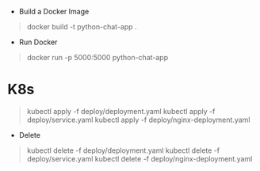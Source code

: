 - Build a Docker Image
> docker build -t python-chat-app .

- Run Docker
> docker run -p 5000:5000 python-chat-app

# K8s
> kubectl apply -f deploy/deployment.yaml
> kubectl apply -f deploy/service.yaml
> kubectl apply -f deploy/nginx-deployment.yaml

- Delete
> kubectl delete -f deploy/deployment.yaml
> kubectl delete -f deploy/service.yaml
> kubectl delete -f deploy/nginx-deployment.yaml